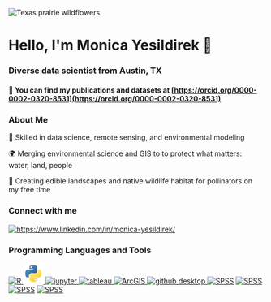 <p align="left">
<img src="https://github.com/user-attachments/assets/4d0e9b49-bfed-41f6-8445-590a1614c9e6" alt="Texas prairie wildflowers" width="800" height="200"/> 
</p>

<h1 align="left">Hello, I'm Monica Yesildirek 👋 </h1>
<h3 align="left">Diverse data scientist from Austin, TX</h3>
<h4 align="left">

📝 You can find my publications and datasets at [https://orcid.org/0000-0002-0320-8531](https://orcid.org/0000-0002-0320-8531)

<h3 align="left">About Me</h3>

:large_blue_diamond: Skilled in data science, remote sensing, and environmental modeling

:earth_africa: Merging environmental science and GIS to to protect what matters: water, land, people

:seedling: Creating edible landscapes and native wildlife habitat for pollinators on my free time


</h4>
<h3 align="left">Connect with me</h3>
<p align="left">
<a href="https://www.linkedin.com/in/monica-yesildirek/" target="blank"><img align="center" src="https://www.edigitalagency.com.au/wp-content/uploads/Linkedin-logo-png.png" alt="https://www.linkedin.com/in/monica-yesildirek/" height="30" width="120" /></a>
</p>

<h3 align="left">Programming Languages and Tools</h3>
<p align="left"> 
<a href="https://cran.r-project.org/bin/windows/base/" target="blank">
<img src="https://www.r-project.org/logo/Rlogo.png" alt="R" width="48" height="38"/> </a>
<a href="https://www.python.org/downloads/" target="blank">
<img src="https://raw.githubusercontent.com/devicons/devicon/master/icons/python/python-original.svg" alt="python" width="40" height="40"/>  </a>
<a href="https://jupyter.org/" target="blank">
<img src="https://upload.wikimedia.org/wikipedia/commons/3/38/Jupyter_logo.svg" alt="jupyter" width="40" height="40"/>  </a>
<a href="https://www.tableau.com/products/cloud-bi" target="blank">
<img src="https://pbs.twimg.com/profile_images/1268207088683020288/d9agkn4h_400x400.jpg" alt="tableau" width="47" height="47"/>  </a>
<a href="https://www.esri.com/en-us/arcgis/products/arcgis-pro/overview">
<img src="https://upload.wikimedia.org/wikipedia/commons/thumb/d/df/ArcGIS_logo.png/600px-ArcGIS_logo.png?20200916120335" alt="ArcGIS" width="40" height="40"/> </a>
<a href="https://desktop.github.com/">
<img src="https://upload.wikimedia.org/wikipedia/commons/thumb/a/ae/Github-desktop-logo-symbol.svg/1024px-Github-desktop-logo-symbol.svg.png" alt="github desktop" alt="Git" width="40" height="40"/> </a>
<a href="https://www.ibm.com/analytics/spss-statistics-software" target="blank">
<img src="https://upload.wikimedia.org/wikipedia/commons/thumb/e/ea/Logo_SPSS.png/640px-Logo_SPSS.png" alt="SPSS" width="40" height="40"/></a>
<a href="https://www.postgresql.org/" target="blank">
<img src="https://upload.wikimedia.org/wikipedia/commons/thumb/2/29/Postgresql_elephant.svg/640px-Postgresql_elephant.svg.png" alt="SPSS" width="40" height="40"/></a>
<a href="https://www.dask.org/" target="blank">
<img src="https://github.com/user-attachments/assets/b093dc2c-edb6-4f6a-b5ea-2d38e48514d9" alt="SPSS" width="40" height="40"/></a>
<a href="https://earthengine.google.com" target="blank">
<img src="https://earthengine.google.com/static/images/earth-engine-logo.png" alt="SPSS" width="40" height="40"/></a></p>

